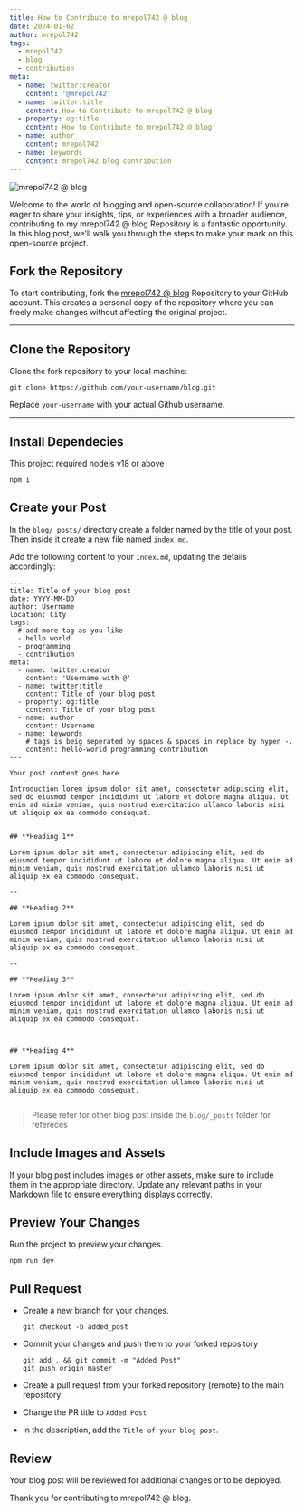 ```yaml
---
title: How to Contribute to mrepol742 @ blog
date: 2024-01-02
author: mrepol742
tags:
  - mrepol742
  - blog
  - contribution
meta:
  - name: twitter:creator
    content: '@mrepol742'
  - name: twitter:title
    content: How to Contribute to mrepol742 @ blog
  - property: og:title
    content: How to Contribute to mrepol742 @ blog
  - name: author
    content: mrepol742
  - name: keywords
    content: mrepol742 blog contribution
---
```


![mrepol742 @ blog](/images/posts/blog.gif)

Welcome to the world of blogging and open-source collaboration! If you're eager to share your insights, tips, or experiences with a broader audience, contributing to my mrepol742 @ blog Repository is a fantastic opportunity. In this blog post, we'll walk you through the steps to make your mark on this open-source project.

## **Fork the Repository**

To start contributing, fork the [mrepol742 @ blog](https://github.com/mrepol742/blog/fork) Repository to your GitHub account. This creates a personal copy of the repository where you can freely make changes without affecting the original project.

---

## **Clone the Repository**

Clone the fork repository to your local machine:
```
git clone https://github.com/your-username/blog.git
```
Replace `your-username`  with your actual Github username.

---

## **Install Dependecies**

This project required nodejs v18 or above

```
npm i
```

## **Create your Post**

In the `blog/_posts/` directory create a folder named by the title of your post. Then inside it create a new file named `index.md`.

Add the following content to your `index.md`, updating the details accordingly:

```
---
title: Title of your blog post
date: YYYY-MM-DD
author: Username
location: City  
tags:
  # add more tag as you like
  - hello world
  - programming
  - contribution
meta:
  - name: twitter:creator
    content: 'Username with @'
  - name: twitter:title
    content: Title of your blog post
  - property: og:title
    content: Title of your blog post
  - name: author
    content: Username
  - name: keywords
    # tags is beig seperated by spaces & spaces in replace by hypen -.
    content: hello-world programming contribution
---

Your post content goes here

Introduction lorem ipsum dolor sit amet, consectetur adipiscing elit, sed do eiusmod tempor incididunt ut labore et dolore magna aliqua. Ut enim ad minim veniam, quis nostrud exercitation ullamco laboris nisi ut aliquip ex ea commodo consequat.


## **Heading 1**

Lorem ipsum dolor sit amet, consectetur adipiscing elit, sed do eiusmod tempor incididunt ut labore et dolore magna aliqua. Ut enim ad minim veniam, quis nostrud exercitation ullamco laboris nisi ut aliquip ex ea commodo consequat.

--

## **Heading 2**

Lorem ipsum dolor sit amet, consectetur adipiscing elit, sed do eiusmod tempor incididunt ut labore et dolore magna aliqua. Ut enim ad minim veniam, quis nostrud exercitation ullamco laboris nisi ut aliquip ex ea commodo consequat.

--

## **Heading 3**

Lorem ipsum dolor sit amet, consectetur adipiscing elit, sed do eiusmod tempor incididunt ut labore et dolore magna aliqua. Ut enim ad minim veniam, quis nostrud exercitation ullamco laboris nisi ut aliquip ex ea commodo consequat.

--

## **Heading 4**

Lorem ipsum dolor sit amet, consectetur adipiscing elit, sed do eiusmod tempor incididunt ut labore et dolore magna aliqua. Ut enim ad minim veniam, quis nostrud exercitation ullamco laboris nisi ut aliquip ex ea commodo consequat.


```

> Please refer for other blog post inside the `blog/_posts` folder for refereces

## **Include Images and Assets**

If your blog post includes images or other assets, make sure to include them in the appropriate directory. Update any relevant paths in your Markdown file to ensure everything displays correctly.

## **Preview Your Changes**

Run the project to preview your changes.

```
npm run dev
```

## **Pull Request**

- Create a new branch for your changes.

  ```
  git checkout -b added_post
  ```

- Commit your changes and push them to your forked repository

  ```
  git add . && git commit -m "Added Post"
  git push origin master
  ```

- Create a pull request from your forked repository (remote) to the main repository
- Change the PR title to `Added Post`

- In the description, add the `Title of your blog post`.

## **Review**

Your blog post will be reviewed for additional changes or to be deployed.

Thank you for contributing to mrepol742 @ blog.